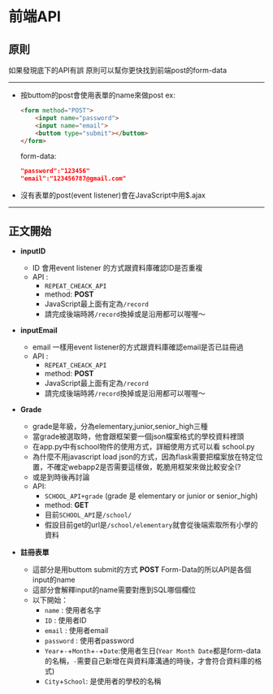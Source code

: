 # 前端API

## 原則

如果發現底下的API有誤
原則可以幫你更快找到前端post的form-data

---

* 按buttom的post會使用表單的name來做post
    ex:
    ```html
    <form method="POST">
        <input name="password">
        <input name="email">
        <buttom type="submit"></buttom>
    </form>
    ```
    form-data:
    ```json
    "password":"123456"
    "email":"123456787@gmail.com"
    ```
* 沒有表單的post(event listener)會在JavaScript中用$.ajax

---

## 正文開始

* **inputID**
  * ID 會用event listener 的方式跟資料庫確認ID是否重複
  * API :
    * `REPEAT_CHEACK_API`
    * method: **POST**
    * JavaScript最上面有定為`/record`
    * 請完成後端時將`/record`換掉或是沿用都可以喔喔～

* **inputEmail**
  * email 一樣用event listener的方式跟資料庫確認email是否已註冊過
  * API :
    * `REPEAT_CHEACK_API`
    * method: **POST**
    * JavaScript最上面有定為`/record`
    * 請完成後端時將`/record`換掉或是沿用都可以喔喔～

* **Grade**
  * grade是年級，分為elementary,junior,senior_high三種
  * 當grade被選取時，他會跟框架要一個json檔案格式的學校資料裡頭
  * 在app.py中有school物件的使用方式，詳細使用方式可以看 school.py
  * 為什麼不用javascript load json的方式，因為flask需要把檔案放在特定位置，不確定webapp2是否需要這樣做，乾脆用框架來做比較安全(?
  * 或是到時後再討論
  * API:
    * `SCHOOL_API+grade` (grade 是 elementary or junior or senior_high)
    * method: **GET**
    * 目前`SCHOOL_API`是`/school/`
    * 假設目前get的url是`/school/elementary`就會從後端索取所有小學的資料

* **註冊表單**
  * 這部分是用buttom submit的方式 **POST** Form-Data的所以API是各個input的name
  * 這部分會解釋input的name需要對應到SQL哪個欄位
  * 以下開始：
    * `name` : 使用者名字
    * `ID` : 使用者ID
    * `email` : 使用者email
    * `password` : 使用者password
    * `Year`+`-`+`Month`+`-`+`Date`:使用者生日(`Year Month Date`都是form-data的名稱，`-`需要自己新增在與資料庫溝通的時後，才會符合資料庫的格式)
    * `City`+`School`: 是使用者的學校的名稱
